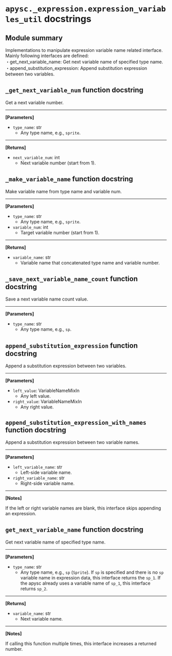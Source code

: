 # `apysc._expression.expression_variables_util` docstrings

## Module summary

Implementations to manipulate expression variable name related interface. Mainly following interfaces are defined: <br>・get_next_variable_name: Get next variable name of specified type name. <br>・append_substitution_expression: Append substitution expression between two variables.

## `_get_next_variable_num` function docstring

Get a next variable number.<hr>

**[Parameters]**

- `type_name`: str
  - Any type name, e.g., `sprite`.

<hr>

**[Returns]**

- `next_variable_num`: int
  - Next variable number (start from 1).

## `_make_variable_name` function docstring

Make variable name from type name and variable num.<hr>

**[Parameters]**

- `type_name`: str
  - Any type name, e.g., `sprite`.
- `variable_num`: int
  - Target variable number (start from 1).

<hr>

**[Returns]**

- `variable_name`: str
  - Variable name that concatenated type name and variable number.

## `_save_next_variable_name_count` function docstring

Save a next variable name count value.<hr>

**[Parameters]**

- `type_name`: str
  - Any type name, e.g., `sp`.

## `append_substitution_expression` function docstring

Append a substitution expression between two variables.<hr>

**[Parameters]**

- `left_value`: VariableNameMixIn
  - Any left value.
- `right_value`: VariableNameMixIn
  - Any right value.

## `append_substitution_expression_with_names` function docstring

Append a substitution expression between two variable names.<hr>

**[Parameters]**

- `left_variable_name`: str
  - Left-side variable name.
- `right_variable_name`: str
  - Right-side variable name.

<hr>

**[Notes]**

If the left or right variable names are blank, this interface skips appending an expression.

## `get_next_variable_name` function docstring

Get next variable name of specified type name.<hr>

**[Parameters]**

- `type_name`: str
  - Any type name, e.g., `sp` (`Sprite`). If `sp` is specified and there is no `sp` variable name in expression data, this interface returns the `sp_1`. If the apysc already uses a variable name of `sp_1`, this interface returns `sp_2`.

<hr>

**[Returns]**

- `variable_name`: str
  - Next variable name.

<hr>

**[Notes]**

If calling this function multiple times, this interface increases a returned number.